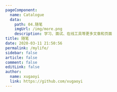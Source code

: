 ```yaml
---
pageComponent:
  name: Catalogue
  data:
    path: 04.随笔
    imgUrl: /img/more.png
    description: 学习、面试、在线工具等更多文章和页面
title: 随笔
date: 2020-03-11 21:50:56
permalink: /mylife/
sidebar: false
article: false
comment: false
editLink: false
author:
  name: xugaoyi
  link: https://github.com/xugaoyi
---
```

